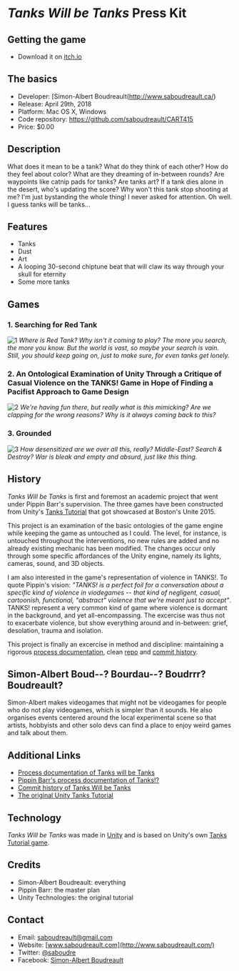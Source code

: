 # _Tanks Will be Tanks_ Press Kit

## Getting the game

* Download it on [itch.io](https://s-a.itch.io/tanks)


## The basics

* Developer: [Simon-Albert Boudreault(http://www.saboudreault.ca/)
* Release: April 29th, 2018
* Platform: Mac OS X, Windows
* Code repository: https://github.com/saboudreault/CART415
* Price: $0.00


## Description

What does it mean to be a tank? What do they think of each other? How do they feel about color? What are they dreaming of in-between rounds? Are waypoints like catnip pads for tanks? Are tanks art? If a tank dies alone in the desert, who's updating the score? Why won't this tank stop shooting at me? I'm just bystanding the whole thing! I never asked for attention. Oh well. I guess tanks will be tanks...

## Features

* Tanks
* Dust
* Art
* A looping 30-second chiptune beat that will claw its way through your skull for eternity
* Some more tanks


## Games

### 1. Searching for Red Tank
![1](https://github.com/saboudreault/CART415/blob/master/Assets/Wiki/searching.png)
_Where is Red Tank? Why isn't it coming to play? The more you search, the more you know. But the world is vast, so maybe your search is vain. Still, you should keep going on, just to make sure, for even tanks get lonely._

### 2. An Ontological Examination of Unity Through a Critique of Casual Violence on the TANKS! Game in Hope of Finding a Pacifist Approach to Game Design
![2](https://github.com/saboudreault/CART415/blob/master/Assets/Wiki/s_gallery.png)
_We're having fun there, but really what is this mimicking? Are we clapping for the wrong reasons? Why is it always coming back to this?_

### 3. Grounded
![3](https://github.com/saboudreault/CART415/blob/master/Assets/Wiki/grounded.png)
_How desensitized are we over all this, really? Middle-East? Search & Destroy? War is bleak and empty and absurd, just like this thing._


## History

_Tanks Will be Tanks_ is first and foremost an academic project that went under Pippin Barr's supervision. The three games have been constructed from Unity's [Tanks Tutorial](https://unity3d.com/learn/tutorials/s/tanks-tutorial) that got showcased at Boston's Unite 2015.

This project is an examination of the basic ontologies of the game engine while keeping the game as untouched as I could. The level, for instance, is untouched throughout the interventions, no new rules are added and no already existing mechanic has been modified. The changes occur only through some specific affordances of the Unity engine, namely its lights, cameras, sound, and 3D objects.

I am also interested in the game's representation of violence in TANKS!. To quote Pippin's vision: _"TANKS! is a perfect foil for a conversation about a specific kind of violence in viodegames -- that kind of negligent, casual, cartoonish, functional, "abstract" violence that we're meant just to accept"_. TANKS! represent a very common kind of game where violence is dormant in the background, and yet all-encompassing. The excercise was thus not to exacerbate violence, but show everything around and in-between: grief, desolation, trauma and isolation.

This project is finally an excercise in method and discipline: maintaining a rigorous [process documentation](https://github.com/saboudreault/CART415/wiki/Journal), clean [repo](https://github.com/saboudreault/CART415/commits/master) and [commit history](https://github.com/saboudreault/CART415/commits/master).


## Simon-Albert Boud--? Bourdau--? Boudrrr? Boudreault?

Simon-Albert makes videogames that might not be videogames for people who do not play videogames, which is simpler than it sounds. He also organises events centered around the local experimental scene so that artists, hobbyists and other solo devs can find a place to enjoy weird games and talk about them.


## Additional Links

- [Process documentation of Tanks will be Tanks](https://github.com/saboudreault/CART415/wiki/Journal)
- [Pippin Barr's process documentation of Tanks!?](https://github.com/pippinbarr/tanks-exclamation-mark-question-mark/wiki)
- [Commit history of Tanks Will be Tanks](https://github.com/saboudreault/CART415/commits/master)
- [The original Unity Tanks Tutorial](https://unity3d.com/learn/tutorials/s/tanks-tutorial)


## Technology

*Tanks Will be Tanks* was made in [Unity](http://unity3d.com) and is based on Unity's own [Tanks Tutorial game](https://unity3d.com/learn/tutorials/s/tanks-tutorial).


## Credits

* Simon-Albert Boudreault: everything
* Pippin Barr: the master plan
* Unity Technologies: the original tutorial


## Contact

* Email: [saboudreault@gmail.com](mailto:saboudreault@gmail.com)
* Website: [www.saboudreault.com](http://www.saboudreault.com/)
* Twitter: [@saboudre](https://www.twitter.com/saboudre)
* Facebook: [Simon-Albert Boudreault](http://www.facebook.com/worstboyfriendever)
